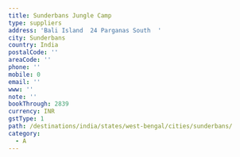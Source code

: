 ```yaml
---
title: Sunderbans Jungle Camp
type: suppliers
address: 'Bali Island  24 Parganas South  '
city: Sunderbans
country: India
postalCode: ''
areaCode: ''
phone: ''
mobile: 0
email: ''
www: ''
note: ''
bookThrough: 2839
currency: INR
gstType: 1
path: /destinations/india/states/west-bengal/cities/sunderbans/
category:
  - A
---
```



